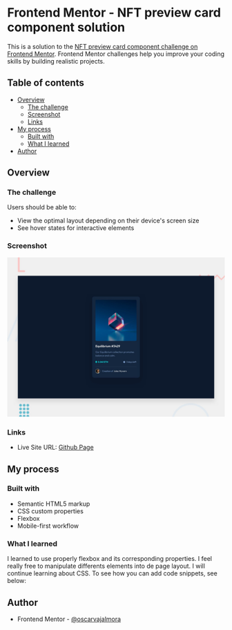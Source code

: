 # Frontend Mentor - NFT preview card component solution

This is a solution to the [NFT preview card component challenge on Frontend Mentor](https://www.frontendmentor.io/challenges/nft-preview-card-component-SbdUL_w0U). Frontend Mentor challenges help you improve your coding skills by building realistic projects. 

## Table of contents

- [Overview](#overview)
  - [The challenge](#the-challenge)
  - [Screenshot](#screenshot)
  - [Links](#links)
- [My process](#my-process)
  - [Built with](#built-with)
  - [What I learned](#what-i-learned)
- [Author](#author)

## Overview

### The challenge

Users should be able to:

- View the optimal layout depending on their device's screen size
- See hover states for interactive elements

### Screenshot

![](./design/desktop-preview.jpg)

### Links

- Live Site URL: [Github Page](https://oscarvajalmora.github.io/fem-nft-preview-card/)

## My process

### Built with

- Semantic HTML5 markup
- CSS custom properties
- Flexbox
- Mobile-first workflow

### What I learned

I learned to use properly flexbox and its corresponding properties. I feel really free to manipulate differents elements into de page layout. I will continue learning about CSS.
To see how you can add code snippets, see below:


## Author

- Frontend Mentor - [@oscarvajalmora](https://www.frontendmentor.io/profile/oscarvajalmora)